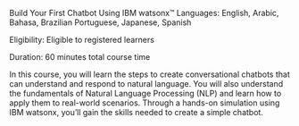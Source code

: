 Build Your First Chatbot Using IBM watsonx™
Languages:
English, Arabic, Bahasa, Brazilian Portuguese, Japanese, Spanish

Eligibility:
Eligible to registered learners

Duration:
60 minutes total course time

In this course, you will learn the steps to create conversational chatbots that can understand and respond to natural language. You will also understand the fundamentals of Natural Language Processing (NLP) and learn how to apply them to real-world scenarios. Through a hands-on simulation using IBM watsonx, you’ll gain the skills needed to create a simple chatbot.
